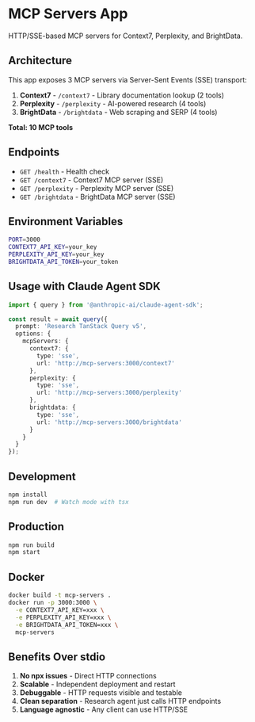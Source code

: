 # MCP Servers App

HTTP/SSE-based MCP servers for Context7, Perplexity, and BrightData.

## Architecture

This app exposes 3 MCP servers via Server-Sent Events (SSE) transport:

1. **Context7** - `/context7` - Library documentation lookup (2 tools)
2. **Perplexity** - `/perplexity` - AI-powered research (4 tools)
3. **BrightData** - `/brightdata` - Web scraping and SERP (4 tools)

**Total: 10 MCP tools**

## Endpoints

- `GET /health` - Health check
- `GET /context7` - Context7 MCP server (SSE)
- `GET /perplexity` - Perplexity MCP server (SSE)
- `GET /brightdata` - BrightData MCP server (SSE)

## Environment Variables

```bash
PORT=3000
CONTEXT7_API_KEY=your_key
PERPLEXITY_API_KEY=your_key
BRIGHTDATA_API_TOKEN=your_token
```

## Usage with Claude Agent SDK

```typescript
import { query } from '@anthropic-ai/claude-agent-sdk';

const result = await query({
  prompt: 'Research TanStack Query v5',
  options: {
    mcpServers: {
      context7: {
        type: 'sse',
        url: 'http://mcp-servers:3000/context7'
      },
      perplexity: {
        type: 'sse',
        url: 'http://mcp-servers:3000/perplexity'
      },
      brightdata: {
        type: 'sse',
        url: 'http://mcp-servers:3000/brightdata'
      }
    }
  }
});
```

## Development

```bash
npm install
npm run dev  # Watch mode with tsx
```

## Production

```bash
npm run build
npm start
```

## Docker

```bash
docker build -t mcp-servers .
docker run -p 3000:3000 \
  -e CONTEXT7_API_KEY=xxx \
  -e PERPLEXITY_API_KEY=xxx \
  -e BRIGHTDATA_API_TOKEN=xxx \
  mcp-servers
```

## Benefits Over stdio

1. **No npx issues** - Direct HTTP connections
2. **Scalable** - Independent deployment and restart
3. **Debuggable** - HTTP requests visible and testable
4. **Clean separation** - Research agent just calls HTTP endpoints
5. **Language agnostic** - Any client can use HTTP/SSE

